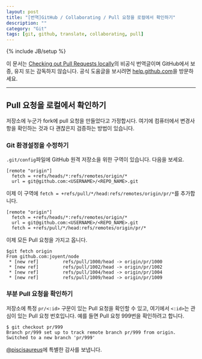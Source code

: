 ```yaml
---
layout: post
title: "[번역]GitHub / Collaborating / Pull 요청을 로컬에서 확인하기"
description: ""
category: "Git"
tags: [git, github, translate, collaborating, pull]
---
```

{% include JB/setup %}

이 문서는 [Checking out Pull Requests locally](https://help.github.com/articles/checking-out-pull-requests-locally)의 비공식 번역글이며 GitHub에서 보증, 유지 또는 감독하지 않습니다. 공식 도움글을 보시려면 [help.github.com](https://help.github.com)을 방문하세요.

---

## Pull 요청을 로컬에서 확인하기

저장소에 누군가 fork에 pull 요청을 만들었다고 가정합시다. 여기에 컴퓨터에서 변경사항을 확인하는 것과 다 괜찮은지 검증하는 방법이 있습니다.

### Git 환경설정을 수정하기

`.git/config`파일에 GitHub 원격 저장소을 위한 구역이 있습니다. 다음을 보세요.

	[remote "origin"]
	  fetch = +refs/heads/*:refs/remotes/origin/*
	  url = git@github.com:<USERNAME>/<REPO_NAME>.git

이제 이 구역에 `fetch = +refs/pull/*/head:refs/remotes/origin/pr/*`를 추가합니다.

	[remote "origin"]
	  fetch = +refs/heads/*:refs/remotes/origin/*
	  url = git@github.com:<USERNAME>/<REPO_NAME>.git
	  fetch = +refs/pull/*/head:refs/remotes/origin/pr/*

이제 모든 Pull 요청을 가지고 옵니다.

	$git fetch origin
	From github.com:joyent/node
	 * [new ref]         refs/pull/1000/head -> origin/pr/1000
	 * [new ref]         refs/pull/1002/head -> origin/pr/1002
	 * [new ref]         refs/pull/1004/head -> origin/pr/1004
	 * [new ref]         refs/pull/1009/head -> origin/pr/1009

### 부분 Pull 요청을 확인하기

저장소에 특정 `pr/<:id>` 구문이 있는 Pull 요청을 확인할 수 있고, 여기에서 `<:id>`는 관심이 있는 Pull 요청 번호입니다. 예를 들면 Pull 요청 999번을 확인하려고 합니다.

	$ git checkout pr/999
	Branch pr/999 set up to track remote branch pr/999 from origin.
	Switched to a new branch 'pr/999'

[@piscisaureus](https://gist.github.com/piscisaureus/3342247)에 특별한 감사를 보냅니다.	